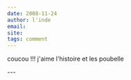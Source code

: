 ```yaml
---
date: 2008-11-24
author: l'inde
email: 
site: 
tags: comment
---
```


<p>coucou !!! j'aime l'histoire et les poubelle </p>
---
